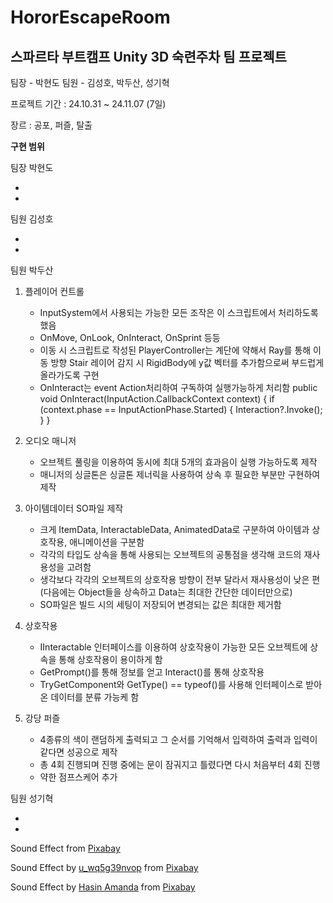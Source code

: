 # HororEscapeRoom

스파르타 부트캠프 Unity 3D 숙련주차 팀 프로젝트
-

팀장 - 박현도
팀원 - 김성호, 박두산, 성기혁

프로젝트 기간 : 24.10.31 ~ 24.11.07 (7일)

장르 : 공포, 퍼즐, 탈출

**구현 범위**

팀장 박현도

-
-

팀원 김성호

-
-

팀원 박두산

1. 플레이어 컨트롤
   - InputSystem에서 사용되는 가능한 모든 조작은 이 스크립트에서 처리하도록 했음
   - OnMove, OnLook, OnInteract, OnSprint 등등
   - 이동 시 스크립트로 작성된 PlayerController는 계단에 약해서 Ray를 통해 이동 방향 Stair 레이어 감지 시
     RigidBody에 y값 벡터를 추가함으로써 부드럽게 올라가도록 구현
   - OnInteract는 event Action처리하여 구독하여 실행가능하게 처리함
     public void OnInteract(InputAction.CallbackContext context)
     {
       if (context.phase == InputActionPhase.Started)
       {
          Interaction?.Invoke();
       }
     }
     
2. 오디오 매니저
   -  오브젝트 풀링을 이용하여 동시에 최대 5개의 효과음이 실행 가능하도록 제작
   -  매니저의 싱글톤은 싱글톤 제너릭을 사용하여 상속 후 필요한 부분만 구현하여 제작

3. 아이템데이터 SO파일 제작
   - 크게 ItemData, InteractableData, AnimatedData로 구분하여 아이템과 상호작용, 애니메이션을 구분함
   - 각각의 타입도 상속을 통해 사용되는 오브젝트의 공통점을 생각해 코드의 재사용성을 고려함
   - 생각보다 각각의 오브젝트의 상호작용 방향이 전부 달라서 재사용성이 낮은 편 (다음에는 Object들을 상속하고 Data는 최대한 간단한 데이터만으로)
   - SO파일은 빌드 시의 세팅이 저장되어 변경되는 값은 최대한 제거함

4. 상호작용
   - IInteractable 인터페이스를 이용하여 상호작용이 가능한 모든 오브젝트에 상속을 통해 상호작용이 용이하게 함
   - GetPrompt()를 통해 정보를 얻고 Interact()를 통해 상호작용
   - TryGetComponent와 GetType() == typeof()를 사용해 인터페이스로 받아온 데이터를 분류 가능케 함

5. 강당 퍼즐
   - 4종류의 색이 랜덤하게 출력되고 그 순서를 기억해서 입력하여 출력과 입력이 같다면 성공으로 제작
   - 총 4회 진행되며 진행 중에는 문이 잠궈지고 틀렸다면 다시 처음부터 4회 진행
   - 약한 점프스케어 추가
  

팀원 성기혁

-
-



























 
Sound Effect from <a href="https://pixabay.com/?utm_source=link-attribution&utm_medium=referral&utm_campaign=music&utm_content=47561">Pixabay</a>

Sound Effect by <a href="https://pixabay.com/users/u_wq5g39nvop-29650515/?utm_source=link-attribution&utm_medium=referral&utm_campaign=music&utm_content=252488">u_wq5g39nvop</a> from <a href="https://pixabay.com/sound-effects//?utm_source=link-attribution&utm_medium=referral&utm_campaign=music&utm_content=252488">Pixabay</a>

Sound Effect by <a href="https://pixabay.com/users/hasin2004-46173687/?utm_source=link-attribution&utm_medium=referral&utm_campaign=music&utm_content=247415">Hasin Amanda</a> from <a href="https://pixabay.com/sound-effects//?utm_source=link-attribution&utm_medium=referral&utm_campaign=music&utm_content=247415">Pixabay</a>
